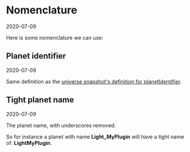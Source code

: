 Nomenclature
===========
2020-07-09



Here is some nomenclature we can use:




Planet identifier
----------
2020-07-09

Same definition as the [universe snapshot's definition for planetIdentifier](https://github.com/karayabin/universe-snapshot#theplanetidentifier).




Tight planet name
---------
2020-07-09


The planet name, with underscores removed.

So for instance a planet with name **Light_MyPlugin** will have a tight name of: **LightMyPlugin**.
